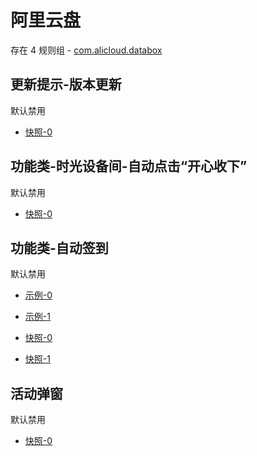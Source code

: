 # 阿里云盘

存在 4 规则组 - [com.alicloud.databox](/src/apps/com.alicloud.databox.ts)

## 更新提示-版本更新

默认禁用

- [快照-0](https://i.gkd.li/import/13806865)

## 功能类-时光设备间-自动点击“开心收下”

默认禁用

- [快照-0](https://i.gkd.li/import/13596924)

## 功能类-自动签到

默认禁用

- [示例-0](https://m.gkd.li/110102406/fd8585ec-0107-4afc-b278-16fe25197d85)
- [示例-1](https://m.gkd.li/110102406/34448d6b-3257-4e8a-98c1-1a8c5265d166)

- [快照-0](https://i.gkd.li/import/12929318)
- [快照-1](https://i.gkd.li/import/13038304)

## 活动弹窗

默认禁用

- [快照-0](https://i.gkd.li/import/13228610)

